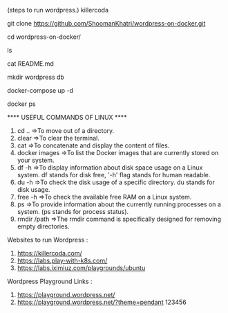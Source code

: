 (steps to run wordpress.)
killercoda 
 

git clone https://github.com/ShoomanKhatri/wordpress-on-docker.git

cd wordpress-on-docker/

ls

cat README.md

 mkdir wordpress db

docker-compose up -d

docker ps


**** USEFUL COMMANDS OF LINUX ****
1. cd ..              =>To move out of a directory.
2. clear               =>To clear the terminal.
3. cat                =>To concatenate and display the content of files.
4. docker images      =>To list the Docker images that are currently stored on your system.
5. df -h              =>To display information about disk space usage on a Linux system. df stands for disk free, '-h' flag stands for human readable.
6. du -h              =>To check the disk usage of a specific directory. du stands for disk usage.
7. free -h            =>To check the available free RAM on a Linux system.
8. ps                 =>To provide information about the currently running processes on a system. (ps stands for process status).
9. rmdir /path        =>The rmdir command is specifically designed for removing empty directories.


Websites to run Wordpress :
1. https://killercoda.com/
2. https://labs.play-with-k8s.com/
3. https://labs.iximiuz.com/playgrounds/ubuntu

Wordpress Playground Links :
1.  https://playground.wordpress.net/
2.  https://playground.wordpress.net/?theme=pendant
   123456
    

